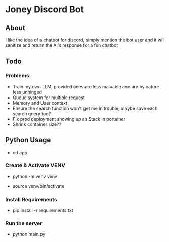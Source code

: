 # Joney Discord Bot

## About

I like the idea of a chatbot for discord, simply mention the bot user and it will sanitize and return the AI's response for a fun chatbot

## Todo

### Problems:

- Train my own LLM, provided ones are less maluable and are by nature less unhinged
- Queue system for multiple request
- Memory and User context
- Ensure the search function won't get me in trouble, maybe save each search query too?
- Fix prod deployment showing up as Stack in portainer
- Shrink container size??

## Python Usage

- cd app

### Create & Activate VENV

- python -m venv venv

- source venv/bin/activate

### Install Requirements

- pip install -r requirements.txt

### Run the server

- python main.py

